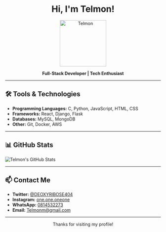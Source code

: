 <h1 align="center">Hi, I'm Telmon!</h1>

<p align="center">
  <img src="https://avatars.githubusercontent.com/your-username" width="150" height="150" alt="Telmon">
</p>

<p align="center">
  <strong>Full-Stack Developer | Tech Enthusiast</strong>
</p>

---

## 🛠️ Tools & Technologies
- **Programming Languages:** C, Python, JavaScript, HTML, CSS
- **Frameworks:** React, Django, Flask
- **Databases:** MySQL, MongoDB
- **Other:** Git, Docker, AWS

---

## 📊 GitHub Stats
![Telmon's GitHub Stats](https://github-readme-stats.vercel.app/api?username=telmon95&show_icons=true&theme=radical)

---

## 📫 Contact Me
- **Twitter:** [@DEOXYRIBOSE404](https://twitter.com/DEOXYRIBOSE404)
- **Instagram:** [one.one.oneone](https://www.instagram.com/one.one.oneone)
- **WhatsApp:** [0814532273](https://wa.me/0814532273)
- **Email:** [Telmonm@gmail.com](mailto:Telmonm@gmail.com)

---

<p align="center">Thanks for visiting my profile!</p>
